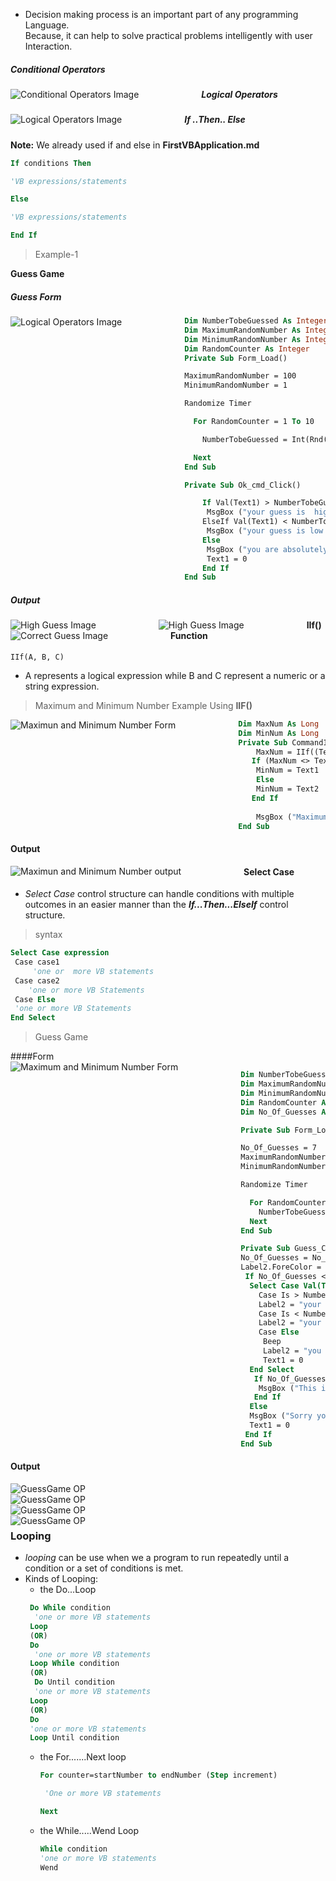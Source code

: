  * Decision making process is an important part of any programming Language.  
 Because, it can help to solve practical problems intelligently with user Interaction.
 ##### Conditional Operators 
  <img src="./Images/DataTypes/Cop.PNG"
     alt="Conditional Operators Image"
     style="float: left; margin-right: 100px;" />  
 ##### Logical Operators  
 <img src="./Images/DataTypes/LOP.PNG"
     alt="Logical Operators Image"
     style="float: left; margin-right: 100px;" />  
 
 ##### If ..Then.. Else  
 **Note:** We already used if and else in **FirstVBApplication.md**
 ```vb
 If conditions Then

'VB expressions/statements

Else

'VB expressions/statements

End If  
```
> Example-1  

**Guess Game** 
##### Guess Form 
 <img src="./Images/DataTypes/GuessGame.PNG"
     alt="Logical Operators Image"
     style="float: left; margin-right: 100px;" />  

```vb
Dim NumberTobeGuessed As Integer
Dim MaximumRandomNumber As Integer
Dim MinimumRandomNumber As Integer
Dim RandomCounter As Integer
Private Sub Form_Load()

MaximumRandomNumber = 100
MinimumRandomNumber = 1

Randomize Timer

  For RandomCounter = 1 To 10

    NumberTobeGuessed = Int(Rnd(1) * MaximumRandomNumber) + MinimumRandomNumber

  Next
End Sub

Private Sub Ok_cmd_Click()

    If Val(Text1) > NumberTobeGuessed Then
     MsgBox ("your guess is  high than the Number")
    ElseIf Val(Text1) < NumberTobeGuessed Then
     MsgBox ("your guess is low than the Number")
    Else
     MsgBox ("you are absolutely correct")
     Text1 = 0
    End If
End Sub

```  
##### Output  
 <img src="./Images/DataTypes/op1.PNG"
     alt="High Guess Image"
     style="float: left; margin-right: 100px;" /> 
     
 <img src="./Images/DataTypes/op2.PNG"
     alt="High Guess Image"
     style="float: left; margin-right: 100px;" /> 
     
 <img src="./Images/DataTypes/op3.PNG"
     alt="Correct Guess Image"
     style="float: left; margin-right: 100px;" />  
 #### IIf() Function 
 `IIf(A, B, C)`  
* A represents a logical expression while B and C represent a numeric or a string expression.  
> Maximum and Minimum Number Example Using **IIF()**  

<img src="./Images/DataTypes/MaxForm.PNG"
     alt="Maximun and Minimum Number Form"
     style="float: left; margin-right: 100px;" /> 
```vb
Dim MaxNum As Long
Dim MinNum As Long
Private Sub Command1_Click()
    MaxNum = IIf((Text1) > (Text2), Text1, Text2)
   If (MaxNum <> Text1) Then
    MinNum = Text1
    Else
    MinNum = Text2
   End If
   
    MsgBox ("Maximum No is:" & MaxNum & " Minimum No is:" & MinNum)
End Sub
```
#### Output
<img src="./Images/DataTypes/MaxFormOP.PNG"
     alt="Maximun and Minimum Number output"
     style="float: left; margin-right: 100px;" />  
#### Select Case  
* *Select Case* control structure can handle conditions with multiple outcomes in an easier manner than the ***If...Then...ElseIf*** control structure.  
> syntax  

```vb
Select Case expression
 Case case1
	 'one or  more VB statements  
 Case case2
	'one or more VB Statements
 Case Else
 'one or more VB Statements
End Select
```
> Guess Game  

####Form  
<img src="./Images/DataTypes/GGSC.PNG"
     alt="Maximum and Minimum Number Form"
     style="float: left; margin-right: 100px;" /> 
```vb
Dim NumberTobeGuessed As Integer
Dim MaximumRandomNumber As Integer
Dim MinimumRandomNumber As Integer
Dim RandomCounter As Integer
Dim No_Of_Guesses As Integer

Private Sub Form_Load()

No_Of_Guesses = 7
MaximumRandomNumber = 100
MinimumRandomNumber = 1

Randomize Timer

  For RandomCounter = 1 To 10
    NumberTobeGuessed = Int(Rnd(1) * MaximumRandomNumber) + MinimumRandomNumber
  Next
End Sub

Private Sub Guess_Command1_Click()
No_Of_Guesses = No_Of_Guesses - 1
Label2.ForeColor = RGB(255, 165, 0)
 If No_Of_Guesses <> 0 Then
  Select Case Val(Text1)
    Case Is > NumberTobeGuessed
    Label2 = "your guess is  high than the Number"
    Case Is < NumberTobeGuessed
    Label2 = "your guess is low than the Number"
    Case Else
     Beep
     Label2 = "you are absolutely correct! Congratulations"
     Text1 = 0
  End Select
   If No_Of_Guesses = 1 Then
    MsgBox ("This is Your last Chance to guess the Number")
   End If
  Else
  MsgBox ("Sorry you lost the Game as number of Chances to guess is only 7!!!,it's Okay try Again!!")
  Text1 = 0
 End If
End Sub
```  
#### Output
<img src="./Images/DataTypes/GGSCH.PNG"
     alt="GuessGame OP"
     style="float: left; margin-right: 100px;" />  
<img src="./Images/DataTypes/GGSCop1.PNG"
     alt="GuessGame OP"
     style="float: left; margin-right: 100px;" />  
<img src="./Images/DataTypes/GGSCalert.PNG"
     alt="GuessGame OP"
     style="float: left; margin-right: 100px;" />  
<img src="./Images/DataTypes/GGSCop3.PNG"
     alt="GuessGame OP"
     style="float: left; margin-right: 100px;" />   
### Looping  
* *looping* can be use when we a program to run repeatedly until a condition or a set of conditions is met.
* Kinds of Looping:
  * the Do...Loop 
   ```vb
 	Do While condition 
 	 'one or more VB statements 
	Loop
	(OR)
	Do
 	 'one or more VB statements 
 	Loop While condition 
	(OR)
	 Do Until condition 
 	 'one or more VB statements 
 	Loop 
	(OR)
	Do
	'one or more VB statements
	Loop Until condition 
	```
  * the For.......Next loop
  	```vb 
	For counter=startNumber to endNumber (Step increment)

	 'One or more VB statements 
	
	Next 
 	 ```
  * the While.....Wend Loop
    ```vb
    While condition
  	'one or more VB statements
    Wend
    ```

